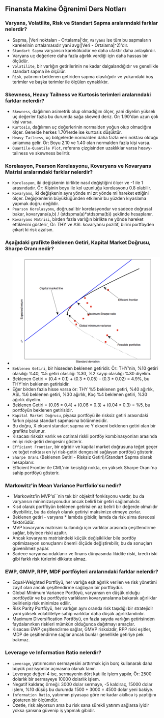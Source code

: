 ## Finansta Makine Öğrenimi Ders Notları

### Varyans, Volatilite, Risk ve Standart Sapma aralarındaki farklar nelerdir?
  - Sapma, |Veri noktaları - Ortalama|'dır, `Varyans` ise tüm bu sapmaların karelerinin ortalamasıdır yani avg(|Veri - Ortalama|^2)'dır.
  - `Standart Sapma` varyansın kareköküdür ve daha ufaktır daha anlaşılırdır.
  - Varyans uç değerlere daha fazla ağırlık verdiği için daha hassas bir ölçüdür.
  - `Volatilite`, bir varlığın getirilerinin ne kadar dalgalandığıdır ve genellikle standart sapma ile ölçülür.
  - `Risk`, yatırımın beklenen getiriden sapma olasılığıdır ve yukarıdaki boş terimler ve başka terimler ile ölçülen oynaklıktır.
   
### Skewness, Heavy Tailness ve Kurtosis terimleri aralarındaki farklar nelerdir?
  - `Skewness`, dağılımın asimetrik olup olmadığını ölçer, yani diyelim yüksek uç değerler fazla bu durumda sağa skewed deriz. Ör: 1.90'dan uzun çok kişi varsa.
  - `Kurtosis`, dağılımın uç değerlerinin normalden yoğun olup olmadığını ölçer. Genelde herkes 1.70'lerde ise kurtosis düşüktür.
  - `Heavy Tailness`, uç bölgelerde normalden daha fazla veri noktası olduğu anlamına gelir. Ör: Boyu 2.10 ve 1.40 olan normalden fazla kişi varsa.
  - `Quantile-Quantile Plot`, referans çizgisinden uzaklıklar varsa heavy-tailness ve skewness belirtir.

### Korelasyon, Pearson Korelasyonu, Kovaryans ve Kovaryans Matrisi aralarındaki farklar nelerdir?
  - `Korelasyon`, iki değişkenin birlikte nasıl değiştiğini ölçer ve -1 ile 1 arasındadır. Ör: Kişinin boyu ile kol uzunluğu korelasyonu 0.8 olabilir.
  - `Kovaryans`, iki değişkenin aynı yönde mi zıt yönde mi hareket ettiğini ölçer. Değişkenlerin büyüklüğünden etkilenir bu yüzden kıyaslama yapmak doğru değildir.
  - `Pearson Korelasyonu`, doğrusal bir korelasyondur ve sadece doğrusal bakar, kovaryans(a,b) / (stdspma(a)*stdspma(b)) şeklinde hesaplanır.
  - `Kovaryans Matrisi`, birden fazla varlığın birlikte ne yönde hareket ettiklerini gösterir, Ör: THY ve ASL kovaryansı pozitif, birini portföyden çıkart ki risk azalsın.


### Aşağıdaki grafikte Beklenen Getiri, Kapital Market Doğrusu, Sharpe Oranı nedir?
  - ![](https://raw.githubusercontent.com/egecancevgin/MSc-Notes/refs/heads/main/resim.png)
  - `Beklenen Getiri`, bir hisseden beklenen getiridir. Ör: THY'nin, %10 getiri olasılığı %40, %5 getiri olasılığı %30, %2 kayıp olasılığı %30 diyelim.
  - Beklenen Getiri = (0.4 * 0.1) + (0.3 * 0.05) - (0.3 * 0.02) = 4.9%, bu THY'nin beklenen getirisidir.
  - Eğer birden fazla hisse varsa ör: THY %5 beklenen getiri, %40 ağırlık, ASL %6 beklenen getiri, %30 ağırlık, Koç %4 beklenen getiri, %30 ağırlık diyelim.
  - Beklenen Getiri = (0.05 * 0.4) + (0.06 * 0.3) + (0.04 * 0.3) = %5, bu portföyün beklenen getirisidir.
  - `Kapital Market Doğrusu`, piyasa portföyü ile risksiz getiri arasındaki farkın piyasa standart sapmasına bölünmesidir.
  - Bu doğru, X ekseni standart sapma ve Y ekseni beklenen getiri olan bir grafikte bulunur.
  - Kısacası risksiz varlık ve optimal riskli portföy kombinasyonları arasında en iyi risk-getiri dengesini gösterir.
  - `Efficient Frontier`, bir eğridir ve kapital market doğrusuna teğet geçer ve teğet noktası en iyi risk-getiri dengesini sağlayan portföyü gösterir.
  - `Sharpe Oranı` (Beklenen Getiri - Risksiz Getiri)/Standart Sapma olarak hesaplanır.
  - Efficient Frontier ile CML'nin kesiştiği nokta, en yüksek Sharpe Oranı'na sahip portföyü gösterir.


### Markowitz'in Mean Variance Portfolio'su nedir?
  - `Markowitz'in MVP'si``nin tek bir objektif fonkisyonu vardır, bu da varyansın minimizasyonudur ancak belirli bir getiri sağlamalıdır.
  - Kısıt olarak portföyün beklenen getirisi en az belirli bir değerde olmalıdır diyebiliriz, bu da dolaylı olarak getiriyi maksimize etmeye zorlar.
  - Beklenen getiri - varyans * lambda gibidir, lamda da risk alma derecesi faktörüdür.
  - MVP kovaryans matrisini kullandığı için varlıklar arasında çeşitlendirme sağlar, böylece riski azaltır.
  - Ancak kovaryans matrisindeki küçük değişiklikler bile portföy optimizasyon sonuçlarını önemli ölçüde değiştirebilir, bu da sonuçları güvenilmez yapar.
  - Sadece varyansa odaklanır ve finans dünyasında likidite riski, kredi riski gibi farklı risk türlerini dikkate almaz.


### EWP, GMVP, RPP, MDF portföyleri aralarındaki farklar nelerdir?
  - Equal-Weighted Portföyü, her varlığa eşit ağırlık verilen ve risk yönetimi zayıf olan ancak çeşitlendirme sağlayan bir portföydür.
  - Global Minimum Variance Portföyü, varyansın en düşük olduğu portföydür ve bu portföyde varlıkların kovaryanslarına bakarak ağırlıklar belirlenip risk minimize edilir.
  - Risk Parity Portföyü, her varlığın aynı oranda risk taşıdığı bir stratejidir yani yüksek volatilitelye sahip varlıklar daha düşük ağırlıklandırılır.
  - Maximum Diversification Portföyü, en fazla sayıda varlığın getirisinden faydalanırken riskleri mümkün olduğunca dağıtmayı amaçlar.
  - Kısacası EWP çeşitlendirme sağlar, GMVP risksizdir, RPP riski eşitler, MDP de çeşitlendirme sağlar ancak bunlar genellikle getiriye pek bakmaz.


### Leverage ve Information Ratio nelerdir?
  - `Leverage`, yatırımcının sermayesini arttırmak için borç kullanarak daha büyük pozisyonlar açmasına olanak tanır.
  - Leverage değeri 4 ise, sermayenin dört katı ile işlem yapılır, Ör: 2500 dolarlık bir sermayeye 10000 dolarlık işlem.
  - Negatif kaldıraç örneği: 3000 dolar sermaye, -5 kaldıraç, 15000 dolar işlem, %10 düşüş bu durumda 1500 + 3000 = 4500 dolar yeni bakiye.
  - `Information Ratio`, yatırımın piyasaya göre ne kadar akıllıca iş yaptığını gösteren bir ölçümdür.
  - Özetle, risk alıyorsun ama bu risk sana sürekli yatırım sağlarsa iyidir yoksa şansına güvenip iş yapmak gibidir.

